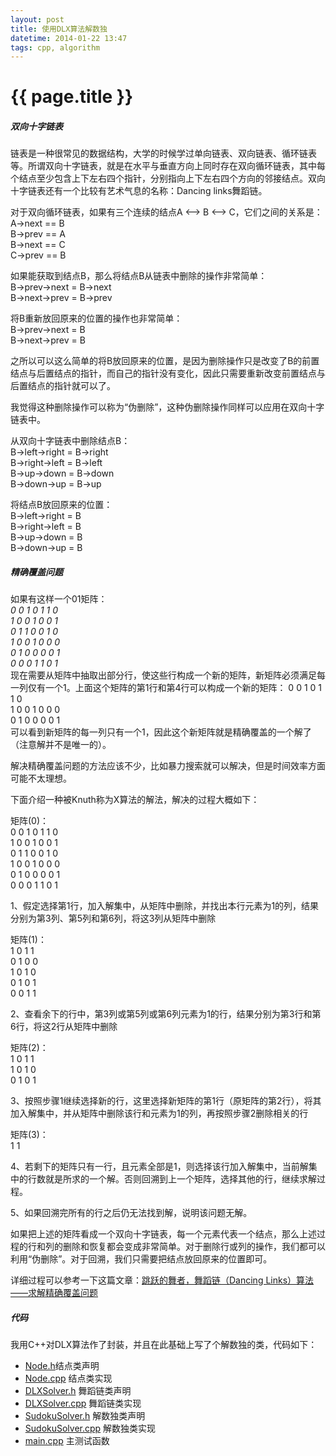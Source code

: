 ```yaml
---
layout: post
title: 使用DLX算法解数独
datetime: 2014-01-22 13:47
tags: cpp, algorithm
---
```

   
{{ page.title }}
================

<h5>双向十字链表</h5>
   
链表是一种很常见的数据结构，大学的时候学过单向链表、双向链表、循环链表等。所谓双向十字链表，就是在水平与垂直方向上同时存在双向循环链表，其中每个结点至少包含上下左右四个指针，分别指向上下左右四个方向的邻接结点。双向十字链表还有一个比较有艺术气息的名称：Dancing links舞蹈链。
   
对于双向循环链表，如果有三个连续的结点A <--> B <--> C，它们之间的关系是：   
A->next == B   
B->prev == A   
B->next == C   
C->prev == B   
   
如果能获取到结点B，那么将结点B从链表中删除的操作非常简单：   
B->prev->next = B->next   
B->next->prev = B->prev   
   
将B重新放回原来的位置的操作也非常简单：   
B->prev->next = B   
B->next->prev = B    
   
之所以可以这么简单的将B放回原来的位置，是因为删除操作只是改变了B的前置结点与后置结点的指针，而自己的指针没有变化，因此只需要重新改变前置结点与后置结点的指针就可以了。   
   
我觉得这种删除操作可以称为“伪删除”，这种伪删除操作同样可以应用在双向十字链表中。   
   
从双向十字链表中删除结点B：   
B->left->right = B->right   
B->right->left = B->left   
B->up->down = B->down   
B->down->up = B->up   
   
将结点B放回原来的位置：   
B->left->right = B   
B->right->left = B   
B->up->down = B   
B->down->up = B   
   
 
<h5>精确覆盖问题</h5>
   
如果有这样一个01矩阵：   
<em class="p-green">
0 0 1 0 1 1 0   
1 0 0 1 0 0 1   
0 1 1 0 0 1 0   
1 0 0 1 0 0 0   
0 1 0 0 0 0 1   
0 0 0 1 1 0 1   
</em>
现在需要从矩阵中抽取出部分行，使这些行构成一个新的矩阵，新矩阵必须满足每一列仅有一个1。上面这个矩阵的第1行和第4行可以构成一个新的矩阵：
0 0 1 0 1 1 0   
1 0 0 1 0 0 0   
0 1 0 0 0 0 1   
可以看到新矩阵的每一列只有一个1，因此这个新矩阵就是精确覆盖的一个解了（注意解并不是唯一的）。
   
解决精确覆盖问题的方法应该不少，比如暴力搜索就可以解决，但是时间效率方面可能不太理想。   
   
下面介绍一种被Knuth称为X算法的解法，解决的过程大概如下：   

矩阵(0)：   
0 0 1 0 1 1 0   
1 0 0 1 0 0 1   
0 1 1 0 0 1 0   
1 0 0 1 0 0 0   
0 1 0 0 0 0 1   
0 0 0 1 1 0 1   

1、假定选择第1行，加入解集中，从矩阵中删除，并找出本行元素为1的列，结果分别为第3列、第5列和第6列，将这3列从矩阵中删除    

矩阵(1)：   
1 0 1 1   
0 1 0 0   
1 0 1 0   
0 1 0 1   
0 0 1 1   

2、查看余下的行中，第3列或第5列或第6列元素为1的行，结果分别为第3行和第6行，将这2行从矩阵中删除    

矩阵(2)：   
1 0 1 1   
1 0 1 0   
0 1 0 1   

3、按照步骤1继续选择新的行，这里选择新矩阵的第1行（原矩阵的第2行），将其加入解集中，并从矩阵中删除该行和元素为1的列，再按照步骤2删除相关的行   

矩阵(3)：    
1 1   

4、若剩下的矩阵只有一行，且元素全部是1，则选择该行加入解集中，当前解集中的行数就是所求的一个解。否则回溯到上一个矩阵，选择其他的行，继续求解过程。   

5、如果回溯完所有的行之后仍无法找到解，说明该问题无解。   

如果把上述的矩阵看成一个双向十字链表，每一个元素代表一个结点，那么上述过程的行和列的删除和恢复都会变成非常简单。对于删除行或列的操作，我们都可以利用“伪删除”。对于回溯，我们只需要把结点放回原来的位置即可。

详细过程可以参考一下这篇文章：[跳跃的舞者，舞蹈链（Dancing Links）算法——求解精确覆盖问题](http://www.cnblogs.com/grenet/p/3145800.html)   


<h5>代码</h5>   

我用C++对DLX算法作了封装，并且在此基础上写了个解数独的类，代码如下：   
+ [Node.h](http://www.onlyan.org/files/sudoku_dlx/Node.h)结点类声明   
+ [Node.cpp](http://www.onlyan.org/files/sudoku_dlx/Node.cpp) 结点类实现   
+ [DLXSolver.h](http://www.onlyan.org/files/sudoku_dlx/DLXSolver.h) 舞蹈链类声明   
+ [DLXSolver.cpp](http://www.onlyan.org/files/sudoku_dlx/DLXSolver.cpp) 舞蹈链类实现   
+ [SudokuSolver.h](http://www.onlyan.org/files/sudoku_dlx/SudokuSolver.h) 解数独类声明   
+ [SudokuSolver.cpp](http://www.onlyan.org/files/sudoku_dlx/SudokuSolver.cpp) 解数独类实现   
+ [main.cpp](http://www.onlyan.org/files/sudoku_dlx/main.cpp) 主测试函数   


